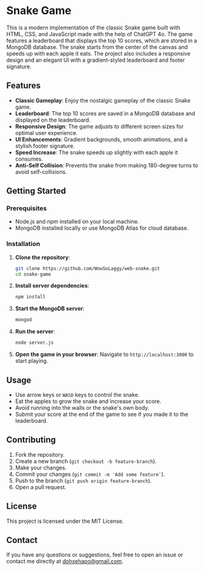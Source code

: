 
# Snake Game

This is a modern implementation of the classic Snake game built with HTML, CSS, and JavaScript made with the help of ChatGPT 4o. The game features a leaderboard that displays the top 10 scores, which are stored in a MongoDB database. The snake starts from the center of the canvas and speeds up with each apple it eats. The project also includes a responsive design and an elegant UI with a gradient-styled leaderboard and footer signature.

## Features

- **Classic Gameplay**: Enjoy the nostalgic gameplay of the classic Snake game.
- **Leaderboard**: The top 10 scores are saved in a MongoDB database and displayed on the leaderboard.
- **Responsive Design**: The game adjusts to different screen sizes for optimal user experience.
- **UI Enhancements**: Gradient backgrounds, smooth animations, and a stylish footer signature.
- **Speed Increase**: The snake speeds up slightly with each apple it consumes.
- **Anti-Self Collision**: Prevents the snake from making 180-degree turns to avoid self-collisions.

## Getting Started

### Prerequisites

- Node.js and npm installed on your local machine.
- MongoDB installed locally or use MongoDB Atlas for cloud database.

### Installation

1. **Clone the repository**:
    ```bash
    git clone https://github.com/WowSoLaggy/web-snake.git
    cd snake-game
    ```

2. **Install server dependencies**:
    ```bash
    npm install
    ```

3. **Start the MongoDB server**:
    ```bash
    mongod
    ```

4. **Run the server**:
    ```bash
    node server.js
    ```

5. **Open the game in your browser**:
    Navigate to `http://localhost:3000` to start playing.

## Usage

- Use arrow keys or `WASD` keys to control the snake.
- Eat the apples to grow the snake and increase your score.
- Avoid running into the walls or the snake's own body.
- Submit your score at the end of the game to see if you made it to the leaderboard.

## Contributing

1. Fork the repository.
2. Create a new branch (`git checkout -b feature-branch`).
3. Make your changes.
4. Commit your changes (`git commit -m 'Add some feature'`).
5. Push to the branch (`git push origin feature-branch`).
6. Open a pull request.

## License

This project is licensed under the MIT License.

## Contact

If you have any questions or suggestions, feel free to open an issue or contact me directly at dohxehapo@gmail.com.
